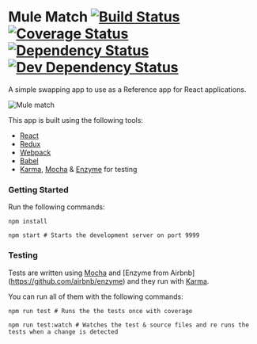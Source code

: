 # Mule Match [![Build Status][1]][2] [![Coverage Status][7]][8] [![Dependency Status][3]][4] [![Dev Dependency Status][5]][6]

[1]: https://travis-ci.org/mulesoft-labs/mule-match.svg?branch=master
[2]: https://travis-ci.org/mulesoft-labs/mule-match
[3]: https://gemnasium.com/mulesoft-labs/mule-match.svg
[4]: https://gemnasium.com/mulesoft-labs/mule-match#info=dependencies&view=table
[5]: https://david-dm.org/mulesoft-labs/mule-match/dev-status.svg
[6]: https://david-dm.org/mulesoft-labs/mule-match#info=devDependencies&view=table
[7]: https://coveralls.io/repos/github/mulesoft-labs/mule-match/badge.svg?branch=master
[8]: https://coveralls.io/github/mulesoft-labs/mule-match?branch=master

A simple swapping app to use as a Reference app for React applications.

![Mule match](app-sample.png)

This app is built using the following tools:

* [React](https://facebook.github.io/react/)
* [Redux](http://redux.js.org/)
* [Webpack](https://webpack.github.io/)
* [Babel](https://babeljs.io/)
* [Karma](http://karma-runner.github.io/), [Mocha](https://mochajs.org/) & [Enzyme](https://github.com/airbnb/enzyme) for testing

### Getting Started

Run the following commands:

```
npm install

npm start # Starts the development server on port 9999
```

### Testing

Tests are written using [Mocha](https://mochajs.org/) and [Enzyme from Airbnb] (https://github.com/airbnb/enzyme) and they run with [Karma](http://karma-runner.github.io/).

You can run all of them with the following commands:

```
npm run test # Runs the the tests once with coverage

npm run test:watch # Watches the test & source files and re runs the tests when a change is detected
```
